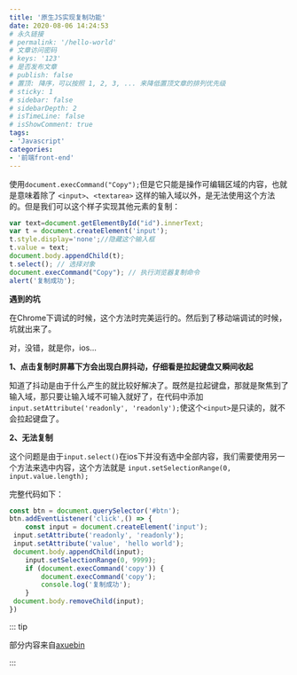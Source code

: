 ```yaml
---
title: '原生JS实现复制功能'
date: 2020-08-06 14:24:53
# 永久链接
# permalink: '/hello-world'
# 文章访问密码
# keys: '123'
# 是否发布文章
# publish: false
# 置顶: 降序，可以按照 1, 2, 3, ... 来降低置顶文章的排列优先级
# sticky: 1
# sidebar: false
# sidebarDepth: 2
# isTimeLine: false
# isShowComment: true
tags:
- 'Javascript'
categories:
- '前端front-end'
---
```






使用`document.execCommand("Copy");`但是它只能是操作可编辑区域的内容，也就是意味着除了 `<input>`、`<textarea>` 这样的输入域以外，是无法使用这个方法的。但是我们可以这个样子实现其他元素的复制：

```Javascript
var text=document.getElementById("id").innerText;
var t = document.createElement('input');
t.style.display='none';//隐藏这个输入框
t.value = text;
document.body.appendChild(t);
t.select(); // 选择对象
document.execCommand("Copy"); // 执行浏览器复制命令
alert('复制成功');
```



**遇到的坑**

在Chrome下调试的时候，这个方法时完美运行的。然后到了移动端调试的时候，坑就出来了。

对，没错，就是你，ios...

**1、点击复制时屏幕下方会出现白屏抖动，仔细看是拉起键盘又瞬间收起**

知道了抖动是由于什么产生的就比较好解决了。既然是拉起键盘，那就是聚焦到了输入域，那只要让输入域不可输入就好了，在代码中添加`input.setAttribute('readonly', 'readonly');`使这个`<input>`是只读的，就不会拉起键盘了。

**2、无法复制**

这个问题是由于`input.select()`在ios下并没有选中全部内容，我们需要使用另一个方法来选中内容，这个方法就是 `input.setSelectionRange(0, input.value.length);`

完整代码如下：

```javascript
const btn = document.querySelector('#btn');
btn.addEventListener('click',() => {
	const input = document.createElement('input');
 input.setAttribute('readonly', 'readonly');
 input.setAttribute('value', 'hello world');
 document.body.appendChild(input);
	input.setSelectionRange(0, 9999);
	if (document.execCommand('copy')) {
		document.execCommand('copy');
		console.log('复制成功');
	}
 document.body.removeChild(input);
})
```



::: tip

部分内容来自[axuebin](https://github.com/axuebin/articles/issues/26)

:::